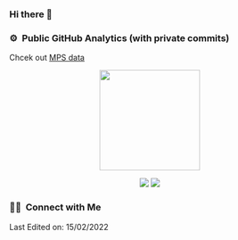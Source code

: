 ### Hi there 👋

### ⚙️ &nbsp;Public GitHub Analytics (with private commits)

Chcek out <a href="https://mps-data.co.uk">MPS data</a>

<!-- - 😄 Pronouns: ...
 - ⚡ Fun fact: ...
-->

<p align="center">
<a href="https://github.com/marblekirby">
  <img height="180em" src="https://github-readme-stats-eight-theta.vercel.app/api?username=marblekirby&show_icons=true&theme=algolia&include_all_commits=true&count_private=true"/>
 <!-- <img height="180em" src="https://github-readme-stats-eight-theta.vercel.app/api/top-langs/?username=marblekirby&layout=compact&langs_count=8&theme=algolia&count_private=true"/> -->
  
  <p align="center">
  <a href="https://www.danielloudon.blog"><img src="https://img.shields.io/badge/-danielloudon.blog-3423A6?style=flat&logo=Google-Chrome&logoColor=white"/></a>
  <a href="https://www.linkedin.com/in/daniel-l-665b91131"><img src="https://img.shields.io/badge/-Daniel%20Loudon-0077B5?style=flat&logo=Linkedin&logoColor=white"/></>
  </p>
  </a>
</p>

### 🤝🏻 &nbsp;Connect with Me

Last Edited on: 15/02/2022
